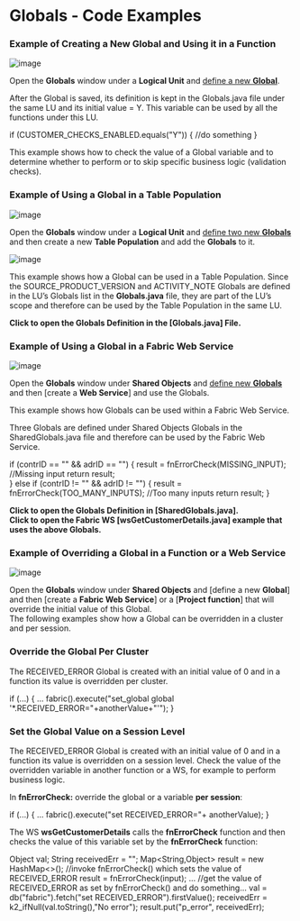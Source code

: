 # Globals - Code Examples

### Example of Creating a New Global and Using it in a Function

![image](https://github.com/k2view-academy/K2View-Academy/blob/master/articles/08_globals/images/08_04_01%20A%20NEW%20GLOBAL.png)

Open the **Globals** window under a **Logical Unit** and [define a new **Global**](https://github.com/k2view-academy/K2View-Academy/blob/master/articles/08_globals/01_globals_overview.md).

After the Global is saved, its definition is kept in the Globals.java file under the same LU and its initial value = Y. This variable can be used by all the functions under this LU.

if (CUSTOMER_CHECKS_ENABLED.equals("Y")) {
	//do something
}


This example shows how to check the value of a Global variable and to determine whether to perform or to skip specific business logic (validation checks).

### Example of Using a Global in a Table Population
![image](https://github.com/k2view-academy/K2View-Academy/blob/master/articles/08_globals/images/08_04_02%20TABLE%20POPULATION.png)

Open the **Globals** window under a **Logical Unit** and [define two new **Globals**](https://github.com/k2view-academy/K2View-Academy/blob/master/articles/08_globals/01_globals_overview.md) and then create a new **Table Population** and add the **Globals** to it.

![image](https://github.com/k2view-academy/K2View-Academy/blob/master/articles/08_globals/images/08_04_03%20new%20Table%20Population.png)

This example shows how a Global can be used in a Table Population. Since the SOURCE_PRODUCT_VERSION and ACTIVITY_NOTE Globals are defined in the LU’s Globals list in the **Globals.java** file, they are part of the LU’s scope and therefore can be used by the Table Population in the same LU.

**Click to open the Globals Definition in the [Globals.java] File.**

### Example of Using a Global in a Fabric Web Service

![image](https://github.com/k2view-academy/K2View-Academy/blob/master/articles/08_globals/images/08_04_04%20GLOBAL%20IN%20A%20FABRIC%20WEB.png)

Open the **Globals** window under **Shared Objects** and [define new **Globals**](https://github.com/k2view-academy/K2View-Academy/wiki/Globals-Overview) and then [create a **Web Service**] and use the Globals.

This example shows how Globals can be used within a Fabric Web Service.

Three Globals are defined under Shared Objects Globals in the SharedGlobals.java file and therefore can be used by the Fabric Web Service.


if (contrID == "" && adrID == "") {
	result = fnErrorCheck(MISSING_INPUT); //Missing input
	return result;	
} else if (contrID != "" && adrID != "") {
	result = fnErrorCheck(TOO_MANY_INPUTS); //Too many inputs
	return result;
}


**Click to open the Globals Definition in [SharedGlobals.java].**\
**Click to open the Fabric WS [wsGetCustomerDetails.java] example that uses the above Globals.**

### Example of Overriding a Global in a Function or a Web Service

![image](https://github.com/k2view-academy/K2View-Academy/blob/master/articles/08_globals/images/08_04_05%20FUNCTION%20OR%20A%20WEB%20SERVICE.png)

Open the **Globals** window under **Shared Objects** and [define a new **Global**] and then [create a **Fabric Web Service**] or a [**Project function**] that will override the initial value of this Global.\
The following examples show how a Global can be overridden in a cluster and per session.

### Override the Global Per Cluster
The RECEIVED_ERROR Global is created with an initial value of 0 and in a function its value is overridden per cluster.


if (...) {
	...
	fabric().execute("set_global global '*.RECEIVED_ERROR="+anotherValue+"'");
}

### Set the Global Value on a Session Level

The RECEIVED_ERROR Global is created with an initial value of 0 and in a function its value is overridden on a session level. Check the value of the overridden variable in another function or a WS, for example to perform business logic. 

In **fnErrorCheck:** override the global or a variable **per session**:

if (...) {
	...
fabric().execute("set RECEIVED_ERROR="+ anotherValue);
}

The WS **wsGetCustomerDetails** calls the **fnErrorCheck** function and then checks the value of this variable set by the **fnErrorCheck** function:


Object val;
String receivedErr = "";
Map<String,Object> result = new HashMap<>(); 
//invoke fnErrorCheck() which sets the value of RECEIVED_ERROR
result = fnErrorCheck(input); 
...
//get the value of RECEIVED_ERROR as set by fnErrorCheck() and do something...
val = db("fabric").fetch("set RECEIVED_ERROR").firstValue();
receivedErr = k2_ifNull(val.toString(),"No error");
result.put("p_error", receivedErr);







